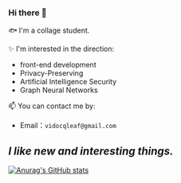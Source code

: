 ### Hi there 👋
🐟 I'm a collage student.    

✨ I'm interested in the direction:
- front-end development
- Privacy-Preserving
- Artificial Intelligence Security
- Graph Neural Networks

📫 You can contact me by:
- Email：`vidocqleaf@gmail.com`  

_I like new and interesting things._
----

[![Anurag's GitHub stats](https://github-readme-stats.vercel.app/api?username=vidocqklein&show_icons=true&theme=tokyonight)](https://github.com/anuraghazra/github-readme-stats)


<!--
**vidocqklein/vidocqklein** is a ✨ _special_ ✨ repository because its `README.md` (this file) appears on your GitHub profile.

Here are some ideas to get you started:

- 🔭 I’m currently working on ...
- 🌱 I’m currently learning ...
- 👯 I’m looking to collaborate on ...
- 🤔 I’m looking for help with ...
- 💬 Ask me about ...
- 📫 How to reach me: ...
- 😄 Pronouns: ...
- ⚡ Fun fact: ...
🌈
-->
